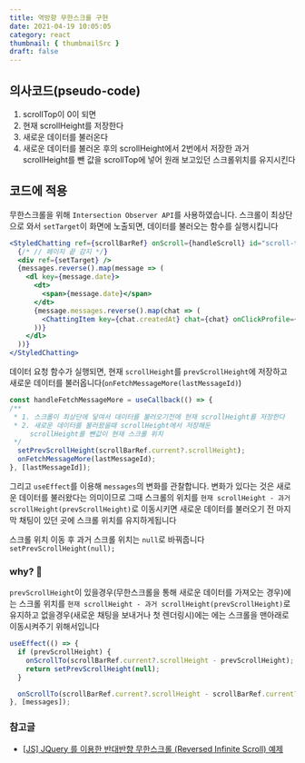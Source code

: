 ```yaml
---
title: 역방향 무한스크롤 구현
date: 2021-04-19 10:05:05
category: react
thumbnail: { thumbnailSrc }
draft: false
---
```


## 의사코드(pseudo-code)
1. scrollTop이 0이 되면
2. 현재 scrollHeight를 저장한다
3. 새로운 데이터를 불러온다
4. 새로운 데이터를 불러온 후의 scrollHeight에서 2번에서 저장한 과거 scrollHeight를 뺀 값을 scrollTop에 넣어 원래 보고있던 스크롤위치를 유지시킨다


## 코드에 적용
무한스크롤을 위해 `Intersection Observer API`를 사용하였습니다.
스크롤이 최상단으로 와서 `setTarget`이 화면에 노출되면, 데이터를 불러오는 함수를 실행시킵니다
```jsx
<StyledChatting ref={scrollBarRef} onScroll={handleScroll} id="scroll-test">
  {/* // 페이지 끝 감지 */}
  <div ref={setTarget} />
  {messages.reverse().map(message => (
    <dl key={message.date}>
      <dt>
        <span>{message.date}</span>
      </dt>
      {message.messages.reverse().map(chat => (
        <ChattingItem key={chat.createdAt} chat={chat} onClickProfile={onClickProfile} />
      ))}
    </dl>
  ))}
</StyledChatting>
```

데이터 요청 함수가 실행되면,
현재 `scrollHeight`를 `prevScrollHeight`에 저장하고
새로운 데이터를 불러옵니다(`onFetchMessageMore(lastMessageId)`)
```js
const handleFetchMessageMore = useCallback(() => {
/**
 * 1. 스크롤이 최상단에 닿여서 데이터를 불러오기전에 현재 scrollHeight를 저장한다
 * 2. 새로운 데이터를 불러왔을때 scrollHeight에서 저장해둔
     scrollHeight를 뺀값이 현재 스크롤 위치
 */
  setPrevScrollHeight(scrollBarRef.current?.scrollHeight);
  onFetchMessageMore(lastMessageId);
}, [lastMessageId]);
```
그리고 `useEffect`를 이용해 `messages`의 변화를 관찰합니다. 변화가 있다는 것은 새로운 데이터를 불러왔다는 의미이므로 그때 스크롤의 위치를 `현재 scrollHeight - 과거 scrollHeight(prevScrollHeight)`로 이동시키면 새로운 데이터를 불러오기 전 마지막 채팅이 있던 곳에 스크롤 위치를 유지하게됩니다

스크롤 위치 이동 후 과거 스크롤 위치는 `null`로 바꿔줍니다
`setPrevScrollHeight(null);`

### why? 🤔
`prevScrollHeight`이 있을경우(무한스크롤을 통해 새로운 데이터를 가져오는 경우)에는 스크롤 위치를 `현재 scrollHeight - 과거 scrollHeight(prevScrollHeight)`로 유지하고 없을경우(새로운 채팅을 보내거나 첫 렌더링시)에는 에는 스크롤을 맨아래로 이동시켜주기 위해서입니다

```js
useEffect(() => {
  if (prevScrollHeight) {
    onScrollTo(scrollBarRef.current?.scrollHeight - prevScrollHeight);
    return setPrevScrollHeight(null);
  }

  onScrollTo(scrollBarRef.current?.scrollHeight - scrollBarRef.current?.clientHeight);
}, [messages]);
```

### 참고글 
- [[JS] JQuery 를 이용한 반대반향 무한스크롤 (Reversed Infinite Scroll) 예제](https://velopert.com/2163)